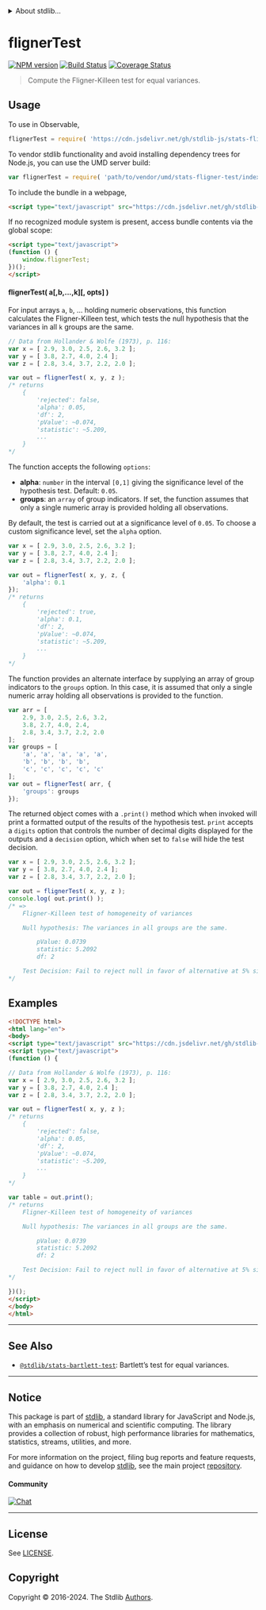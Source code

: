 <!--

@license Apache-2.0

Copyright (c) 2018 The Stdlib Authors.

Licensed under the Apache License, Version 2.0 (the "License");
you may not use this file except in compliance with the License.
You may obtain a copy of the License at

   http://www.apache.org/licenses/LICENSE-2.0

Unless required by applicable law or agreed to in writing, software
distributed under the License is distributed on an "AS IS" BASIS,
WITHOUT WARRANTIES OR CONDITIONS OF ANY KIND, either express or implied.
See the License for the specific language governing permissions and
limitations under the License.

-->


<details>
  <summary>
    About stdlib...
  </summary>
  <p>We believe in a future in which the web is a preferred environment for numerical computation. To help realize this future, we've built stdlib. stdlib is a standard library, with an emphasis on numerical and scientific computation, written in JavaScript (and C) for execution in browsers and in Node.js.</p>
  <p>The library is fully decomposable, being architected in such a way that you can swap out and mix and match APIs and functionality to cater to your exact preferences and use cases.</p>
  <p>When you use stdlib, you can be absolutely certain that you are using the most thorough, rigorous, well-written, studied, documented, tested, measured, and high-quality code out there.</p>
  <p>To join us in bringing numerical computing to the web, get started by checking us out on <a href="https://github.com/stdlib-js/stdlib">GitHub</a>, and please consider <a href="https://opencollective.com/stdlib">financially supporting stdlib</a>. We greatly appreciate your continued support!</p>
</details>

# flignerTest

[![NPM version][npm-image]][npm-url] [![Build Status][test-image]][test-url] [![Coverage Status][coverage-image]][coverage-url] <!-- [![dependencies][dependencies-image]][dependencies-url] -->

> Compute the Fligner-Killeen test for equal variances.

<section class="intro">

</section>

<!-- /.intro -->



<section class="usage">

## Usage

To use in Observable,

```javascript
flignerTest = require( 'https://cdn.jsdelivr.net/gh/stdlib-js/stats-fligner-test@v0.2.1-umd/browser.js' )
```

To vendor stdlib functionality and avoid installing dependency trees for Node.js, you can use the UMD server build:

```javascript
var flignerTest = require( 'path/to/vendor/umd/stats-fligner-test/index.js' )
```

To include the bundle in a webpage,

```html
<script type="text/javascript" src="https://cdn.jsdelivr.net/gh/stdlib-js/stats-fligner-test@v0.2.1-umd/browser.js"></script>
```

If no recognized module system is present, access bundle contents via the global scope:

```html
<script type="text/javascript">
(function () {
    window.flignerTest;
})();
</script>
```

#### flignerTest( a\[,b,...,k]\[, opts] )

For input arrays `a`, `b`, ... holding numeric observations, this function calculates the Fligner-Killeen test, which tests the null hypothesis that the variances in all `k` groups are the same. 

```javascript
// Data from Hollander & Wolfe (1973), p. 116:
var x = [ 2.9, 3.0, 2.5, 2.6, 3.2 ];
var y = [ 3.8, 2.7, 4.0, 2.4 ];
var z = [ 2.8, 3.4, 3.7, 2.2, 2.0 ];

var out = flignerTest( x, y, z );
/* returns
    {
        'rejected': false,
        'alpha': 0.05,
        'df': 2,
        'pValue': ~0.074,
        'statistic': ~5.209,
        ...
    }
*/
```

The function accepts the following `options`:

-   **alpha**: `number` in the interval `[0,1]` giving the significance level of the hypothesis test. Default: `0.05`.
-   **groups**: an `array` of group indicators. If set, the function assumes that only a single numeric array is provided holding all observations.

By default, the test is carried out at a significance level of `0.05`. To choose a custom significance level, set the `alpha` option.

```javascript
var x = [ 2.9, 3.0, 2.5, 2.6, 3.2 ];
var y = [ 3.8, 2.7, 4.0, 2.4 ];
var z = [ 2.8, 3.4, 3.7, 2.2, 2.0 ];

var out = flignerTest( x, y, z, {
    'alpha': 0.1
});
/* returns
    {
        'rejected': true,
        'alpha': 0.1,
        'df': 2,
        'pValue': ~0.074,
        'statistic': ~5.209,
        ...
    }
*/
```

The function provides an alternate interface by supplying an array of group indicators to the `groups` option. In this case, it is assumed that only a single numeric array holding all observations is provided to the function.

<!-- eslint-disable array-element-newline -->

```javascript
var arr = [
    2.9, 3.0, 2.5, 2.6, 3.2,
    3.8, 2.7, 4.0, 2.4,
    2.8, 3.4, 3.7, 2.2, 2.0
];
var groups = [
    'a', 'a', 'a', 'a', 'a',
    'b', 'b', 'b', 'b',
    'c', 'c', 'c', 'c', 'c'
];
var out = flignerTest( arr, {
    'groups': groups
});
```

The returned object comes with a `.print()` method which when invoked will print a formatted output of the results of the hypothesis test. `print` accepts a `digits` option that controls the number of decimal digits displayed for the outputs and a `decision` option, which when set to `false` will hide the test decision.

```javascript
var x = [ 2.9, 3.0, 2.5, 2.6, 3.2 ];
var y = [ 3.8, 2.7, 4.0, 2.4 ];
var z = [ 2.8, 3.4, 3.7, 2.2, 2.0 ];

var out = flignerTest( x, y, z );
console.log( out.print() );
/* =>
    Fligner-Killeen test of homogeneity of variances

    Null hypothesis: The variances in all groups are the same.

        pValue: 0.0739
        statistic: 5.2092
        df: 2

    Test Decision: Fail to reject null in favor of alternative at 5% significance level
*/
```

</section>

<!-- /.usage -->

<section class="examples">

## Examples

<!-- eslint no-undef: "error" -->

```html
<!DOCTYPE html>
<html lang="en">
<body>
<script type="text/javascript" src="https://cdn.jsdelivr.net/gh/stdlib-js/stats-fligner-test@v0.2.1-umd/browser.js"></script>
<script type="text/javascript">
(function () {

// Data from Hollander & Wolfe (1973), p. 116:
var x = [ 2.9, 3.0, 2.5, 2.6, 3.2 ];
var y = [ 3.8, 2.7, 4.0, 2.4 ];
var z = [ 2.8, 3.4, 3.7, 2.2, 2.0 ];

var out = flignerTest( x, y, z );
/* returns
    {
        'rejected': false,
        'alpha': 0.05,
        'df': 2,
        'pValue': ~0.074,
        'statistic': ~5.209,
        ...
    }
*/

var table = out.print();
/* returns
    Fligner-Killeen test of homogeneity of variances

    Null hypothesis: The variances in all groups are the same.

        pValue: 0.0739
        statistic: 5.2092
        df: 2

    Test Decision: Fail to reject null in favor of alternative at 5% significance level
*/

})();
</script>
</body>
</html>
```

</section>

<!-- /.examples -->

<section class="references">

</section>

<!-- /.references -->

<!-- Section for related `stdlib` packages. Do not manually edit this section, as it is automatically populated. -->

<section class="related">

* * *

## See Also

-   <span class="package-name">[`@stdlib/stats-bartlett-test`][@stdlib/stats/bartlett-test]</span><span class="delimiter">: </span><span class="description">Bartlett’s test for equal variances.</span>

</section>

<!-- /.related -->

<!-- Section for all links. Make sure to keep an empty line after the `section` element and another before the `/section` close. -->


<section class="main-repo" >

* * *

## Notice

This package is part of [stdlib][stdlib], a standard library for JavaScript and Node.js, with an emphasis on numerical and scientific computing. The library provides a collection of robust, high performance libraries for mathematics, statistics, streams, utilities, and more.

For more information on the project, filing bug reports and feature requests, and guidance on how to develop [stdlib][stdlib], see the main project [repository][stdlib].

#### Community

[![Chat][chat-image]][chat-url]

---

## License

See [LICENSE][stdlib-license].


## Copyright

Copyright &copy; 2016-2024. The Stdlib [Authors][stdlib-authors].

</section>

<!-- /.stdlib -->

<!-- Section for all links. Make sure to keep an empty line after the `section` element and another before the `/section` close. -->

<section class="links">

[npm-image]: http://img.shields.io/npm/v/@stdlib/stats-fligner-test.svg
[npm-url]: https://npmjs.org/package/@stdlib/stats-fligner-test

[test-image]: https://github.com/stdlib-js/stats-fligner-test/actions/workflows/test.yml/badge.svg?branch=v0.2.1
[test-url]: https://github.com/stdlib-js/stats-fligner-test/actions/workflows/test.yml?query=branch:v0.2.1

[coverage-image]: https://img.shields.io/codecov/c/github/stdlib-js/stats-fligner-test/main.svg
[coverage-url]: https://codecov.io/github/stdlib-js/stats-fligner-test?branch=main

<!--

[dependencies-image]: https://img.shields.io/david/stdlib-js/stats-fligner-test.svg
[dependencies-url]: https://david-dm.org/stdlib-js/stats-fligner-test/main

-->

[chat-image]: https://img.shields.io/gitter/room/stdlib-js/stdlib.svg
[chat-url]: https://app.gitter.im/#/room/#stdlib-js_stdlib:gitter.im

[stdlib]: https://github.com/stdlib-js/stdlib

[stdlib-authors]: https://github.com/stdlib-js/stdlib/graphs/contributors

[umd]: https://github.com/umdjs/umd
[es-module]: https://developer.mozilla.org/en-US/docs/Web/JavaScript/Guide/Modules

[deno-url]: https://github.com/stdlib-js/stats-fligner-test/tree/deno
[deno-readme]: https://github.com/stdlib-js/stats-fligner-test/blob/deno/README.md
[umd-url]: https://github.com/stdlib-js/stats-fligner-test/tree/umd
[umd-readme]: https://github.com/stdlib-js/stats-fligner-test/blob/umd/README.md
[esm-url]: https://github.com/stdlib-js/stats-fligner-test/tree/esm
[esm-readme]: https://github.com/stdlib-js/stats-fligner-test/blob/esm/README.md
[branches-url]: https://github.com/stdlib-js/stats-fligner-test/blob/main/branches.md

[stdlib-license]: https://raw.githubusercontent.com/stdlib-js/stats-fligner-test/main/LICENSE

<!-- <related-links> -->

[@stdlib/stats/bartlett-test]: https://github.com/stdlib-js/stats-bartlett-test/tree/umd

<!-- </related-links> -->

</section>

<!-- /.links -->
